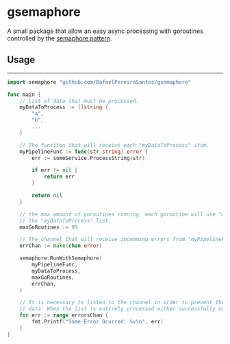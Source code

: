 # gsemaphore

A small package that allow an easy async processing with goroutines controlled by the [semaphore pattern](https://en.wikipedia.org/wiki/Semaphore_(programming)).

## Usage
--------

```go
import semaphore "github.com/RafaelPereiraSantos/gsemaphore"

func main {
    // List of data that must be processed.
    myDataToProcess := []string {
        "a",
        "b",
        ...
    }

    // The funciton that will receive each "myDataToProcess" item.
    myPipelineFunc := func(str string) error {
        err := someService.ProcessString(str)

        if err != nil {
            return err
        }

        return nil
    }

    // the max amount of goroutines running, each goroutine will use "myPipelineFunc" to process the itens present into
    // the "myDataToProcess" list.
    maxGoRoutines := 99 

    // The channel that will receive incomming errors from "myPipelineFunc".
    errChan := make(chan error)

    semaphore.RunWithSemaphore(
		myPipelineFunc,
		myDataToProcess,
		maxGoRoutines,
		errChan,
	)

    // It is necessary to listen to the channel in order to prevent the application to finalize without processing all
    // data. When the list is entirely processed either successfully or error, the channel will be closed automatically.
    for err := range errorsChan {
		fmt.Printf("Some Error Ocurred: %v\n", err)
	}
}
```